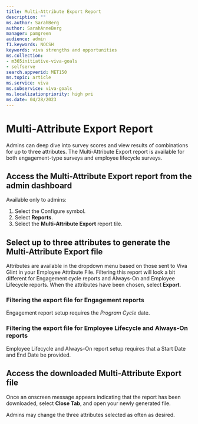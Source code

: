 ```yaml
---
title: Multi-Attribute Export Report 
description: ""
ms.author: SarahBerg
author: SarahAnneBerg
manager: pamgreen
audience: admin
f1.keywords: NOCSH
keywords: viva strengths and opportunities
ms.collection:  
- m365initiative-viva-goals
- selfserve 
search.appverid: MET150 
ms.topic: article
ms.service: viva
ms.subservice: viva-goals
ms.localizationpriority: high pri
ms.date: 04/28/2023
---
```


# Multi-Attribute Export Report 

Admins can deep dive into survey scores and view results of combinations for up to three attributes. The Multi-Attribute Export report is available for both engagement-type surveys and employee lifecycle surveys. 


## Access the Multi-Attribute Export report from the admin dashboard 

Available only to admins: 

1. Select the Configure symbol. 
2. Select **Reports**. 
3. Select the **Multi-Attribute Export** report tile. 

## Select up to three attributes to generate the Multi-Attribute Export file 

Attributes are available in the dropdown menu based on those sent to Viva Glint in your Employee Attribute File. Filtering this report will look a bit different for Engagement cycle reports and Always-On and Employee Lifecycle reports. When the attributes have been chosen, select **Export**.

### Filtering the export file for Engagement reports

Engagement report setup requires the *Program Cycle* date.  

### Filtering the export file for Employee Lifecycle and Always-On reports 

Employee Lifecycle and Always-On report setup requires that a Start Date and End Date be provided. 

## Access the downloaded Multi-Attribute Export file 

Once an onscreen message appears indicating that the report has been downloaded, select **Close Tab**, and open your newly generated file. 

Admins may change the three attributes selected as often as desired.  